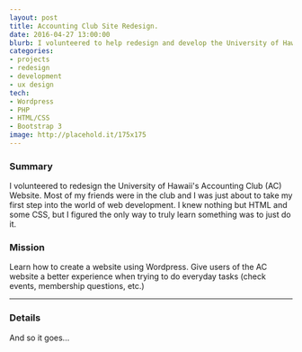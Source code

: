```yaml
---
layout: post
title: Accounting Club Site Redesign.
date: 2016-04-27 13:00:00
blurb: I volunteered to help redesign and develop the University of Hawaii's Accounting Club Website.
categories: 
- projects
- redesign
- development
- ux design
tech:
- Wordpress
- PHP
- HTML/CSS
- Bootstrap 3
image: http://placehold.it/175x175
---
```

### Summary

I volunteered to redesign the University of Hawaii's Accounting Club (AC) Website. Most of my friends were in the club and I was just about to take my first step into the world of web development. I knew nothing but HTML and some CSS, but I figured the only way to truly learn something was to just do it.

### Mission

Learn how to create a website using Wordpress. Give users of the AC website a better experience when trying to do everyday tasks (check events, membership questions, etc.)

<hr />

### Details

And so it goes...


